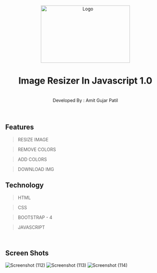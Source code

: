 




<br />
<p align="center">
  <a href="hhttps://amitfoundation.herokuapp.com/">
    <img src="logo2.png" alt="Logo" width="280" height="180">
  </a>

  <h1 align="center">Image Resizer In Javascript 1.0</h1>

  <p align="center">
    <br />
    Developed By : Amit Gujar Patil
    <br />  <br />  
     <br />
  

  </p>
</p>


## Features

> RESIZE IMAGE 

> REMOVE COLORS 

> ADD COLORS

> DOWNLOAD IMG



## Technology

> HTML

> CSS

> BOOTSTRAP - 4

> JAVASCRIPT 




<br/>




## Screen Shots

















![Screenshot (112)](https://user-images.githubusercontent.com/62344675/152941802-4b9194b4-12ba-44de-889e-229011e6446d.png)
![Screenshot (113)](https://user-images.githubusercontent.com/62344675/152941813-c6cdc27f-576f-45b9-8e8a-de9437b883a2.png)
![Screenshot (114)](https://user-images.githubusercontent.com/62344675/152941814-78237617-d06b-469c-85da-49ee43d52a47.png)
